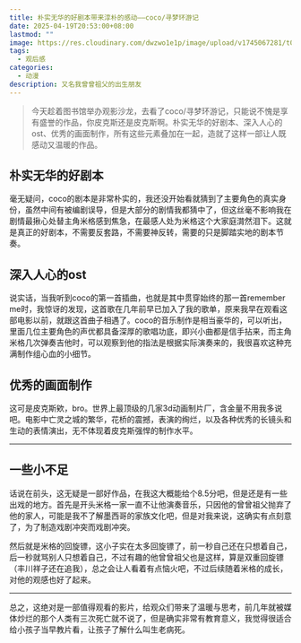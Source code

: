 ```yaml
---
title: 朴实无华的好剧本带来淳朴的感动——coco/寻梦环游记
date: 2025-04-19T20:53:00+08:00
lastmod: ""
image: https://res.cloudinary.com/dwzwo1e1p/image/upload/v1745067281/t01a9a015ccf3a13097_bchpty.jpg
tags:
  - 观后感
categories:
  - 动漫
description: 又名我曾曾祖父的出生朋友
---
```

> 今天趁着图书馆举办观影沙龙，去看了coco/寻梦环游记，只能说不愧是享有盛誉的作品，你皮克斯还是皮克斯啊。朴实无华的好剧本、深入人心的ost、优秀的画面制作，所有这些元素叠加在一起，造就了这样一部让人既感动又温暖的作品。

## 朴实无华的好剧本

毫无疑问，coco的剧本是非常朴实的，我还没开始看就猜到了主要角色的真实身份，虽然中间有被编剧误导，但是大部分的剧情我都猜中了，但这丝毫不影响我在剧情最揪心处替主角米格感到焦急，在最感人处为米格这个大家庭潸然泪下。这就是真正的好剧本，不需要反套路，不需要神反转，需要的只是脚踏实地的剧本节奏。

## 深入人心的ost

说实话，当我听到coco的第一首插曲，也就是其中贯穿始终的那一首remember me时，我惊讶的发现，这首歌在几年前早已加入了我的歌单，原来我早在观看这部电影以前，就跟这首曲子相遇了。coco的音乐制作是相当豪华的，可以听出，里面几位主要角色的声优都具备深厚的歌唱功底，即兴小曲都是信手拈来，而主角米格几次弹奏吉他时，可以观察到他的指法是根据实际演奏来的，我很喜欢这种充满制作组心血的小细节。

## 优秀的画面制作

这可是皮克斯欸，bro。世界上最顶级的几家3d动画制片厂，含金量不用我多说吧。电影中亡灵之城的繁华，花桥的震撼，表演的绚烂，以及各种优秀的长镜头和生动的表情演出，无不体现着皮克斯强悍的制作水平。

- - -

## 一些小不足

话说在前头，这无疑是一部好作品，在我这大概能给个8.5分吧，但是还是有一些出戏的地方。首先是开头米格一家一直不让他演奏音乐，只因他的曾曾祖父抛弃了他的家人，可能是我不了解墨西哥的家族文化吧，但是对我来说，这确实有点刻意了，为了制造戏剧冲突而戏剧冲突。

然后就是米格的回旋镖，这小子实在太多回旋镖了，前一秒自己还在只想着自己，后一秒就骂别人只想着自己，不过有趣的他曾曾祖父也是这样，算是双重回旋镖（丰川祥子还在追我），总之会让人看着有点恼火吧，不过后续随着米格的成长，对他的观感也好了起来。

- - -

总之，这绝对是一部值得观看的影片，给观众们带来了温暖与思考，前几年就被媒体炒烂的那个人类有三次死亡就不说了，但是确实非常有教育意义，我觉得很适合给小孩子当早教片看，让孩子了解什么叫生老病死。
